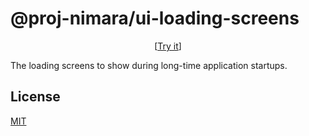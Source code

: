 # @proj-nimara/ui-loading-screens

<p align="center">
  [<a href="https://proj-nimara-packages-ui-loading-screens.netlify.app/">Try it</a>]
</p>

The loading screens to show during long-time application startups.

## License

[MIT](../../LICENSE)
